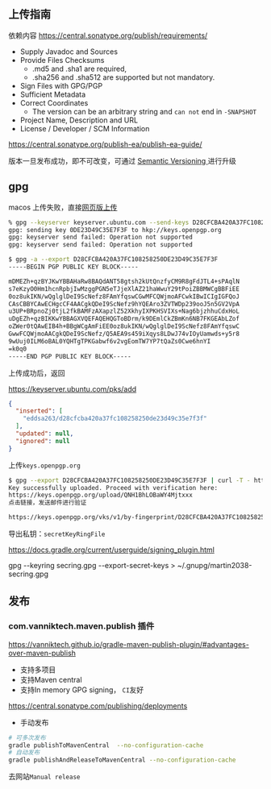 

## 上传指南

依赖内容
https://central.sonatype.org/publish/requirements/

* Supply Javadoc and Sources
* Provide Files Checksums 
  * .md5 and .sha1 are required,
  * .sha256 and .sha512 are supported but not mandatory.
* Sign Files with GPG/PGP
* Sufficient Metadata
* Correct Coordinates
  * The version can be an arbitrary string and `can not` end in `-SNAPSHOT`
* Project Name, Description and URL
* License / Developer / SCM  Information


https://central.sonatype.org/publish-ea/publish-ea-guide/

版本一旦发布成功，即不可改变，可通过 [ Semantic Versioning ](https://semver.org/)进行升级

## gpg

macos 上传失败，直接[网页版上传](https://keyserver.ubuntu.com)


```bash
% gpg --keyserver keyserver.ubuntu.com --send-keys D28CFCBA420A37FC108258250DE23D49C35E7F3F
gpg: sending key 0DE23D49C35E7F3F to hkp://keys.openpgp.org
gpg: keyserver send failed: Operation not supported
gpg: keyserver send failed: Operation not supported

$ gpg -a --export D28CFCBA420A37FC108258250DE23D49C35E7F3F                                        
-----BEGIN PGP PUBLIC KEY BLOCK-----

mDMEZh+qzBYJKwYBBAHaRw8BAQdANT58gtsh2kUtQnzfyCM9R8gFdJTL4+sPAqlN
s7eKzyO0Hm1hcnRpbjIwMzggPGN5eTJjeXlAZ21haWwuY29tPoiZBBMWCgBBFiEE
0oz8ukIKN/wQglglDeI9ScNefz8FAmYfqswCGwMFCQWjmoAFCwkIBwICIgIGFQoJ
CAsCBBYCAwECHgcCF4AACgkQDeI9ScNefz9hYQEAro3ZVTWDp239ooJ5n5GV2VpA
u3UP+BRpnoZj0tjL2fkBAMFzAXapzlZ52XkhyIXPKHSVIXs+Nag6bjzhhuCdxHoL
uDgEZh+qzBIKKwYBBAGXVQEFAQEHQGToBDrm/k9DEmlCkZBmKn6NB7FKGEAbLZof
oZWer0tQAwEIB4h+BBgWCgAmFiEE0oz8ukIKN/wQglglDeI9ScNefz8FAmYfqswC
GwwFCQWjmoAACgkQDeI9ScNefz/Q5AEA9s459iXqys8LDwJ74vIOyUamwds+y5r8
9wUuj0ILM6oBAL0YQHTgTPKGabwf6v2vgEomTW7YP7tQaZs0Cwe6hnYI
=k0q0
-----END PGP PUBLIC KEY BLOCK-----

```
上传成功后，返回

https://keyserver.ubuntu.com/pks/add
```json
{
  "inserted": [
    "eddsa263/d28cfcba420a37fc108258250de23d49c35e7f3f"
  ],
  "updated": null,
  "ignored": null
}
```

上传`keys.openpgp.org`
```bash
$ gpg --export D28CFCBA420A37FC108258250DE23D49C35E7F3F | curl -T - https://keys.openpgp.org
Key successfully uploaded. Proceed with verification here:
https://keys.openpgp.org/upload/QNH1BhLOBaWY4Mjtxxx
点击链接，发送邮件进行验证

https://keys.openpgp.org/vks/v1/by-fingerprint/D28CFCBA420A37FC108258250DE23D49C35E7F3F
```

导出私钥：`secretKeyRingFile`

https://docs.gradle.org/current/userguide/signing_plugin.html

gpg --keyring secring.gpg --export-secret-keys > ~/.gnupg/martin2038-secring.gpg


## 发布

### com.vanniktech.maven.publish 插件

https://vanniktech.github.io/gradle-maven-publish-plugin/#advantages-over-maven-publish

* 支持多项目
* 支持Maven central
* 支持In memory GPG signing， `CI`友好



https://central.sonatype.com/publishing/deployments

* 手动发布
```bash
# 可多次发布
gradle publishToMavenCentral  --no-configuration-cache
# 自动发布
gradle publishAndReleaseToMavenCentral --no-configuration-cache
```
去网站`Manual release`

